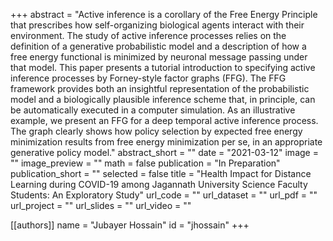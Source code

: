 +++
abstract = "Active inference is a corollary of the Free Energy Principle that prescribes how self-organizing biological agents interact with their environment. The study of active inference processes relies on the definition of a generative probabilistic model and a description of how a free energy functional is minimized by neuronal message passing under that model. This paper presents a tutorial introduction to specifying active inference processes by Forney-style factor graphs (FFG). The FFG framework provides both an insightful representation of the probabilistic model and a biologically plausible inference scheme that, in principle, can be automatically executed in a computer simulation. As an illustrative example, we present an FFG for a deep temporal active inference process. The graph clearly shows how policy selection by expected free energy minimization results from free energy minimization per se, in an appropriate generative policy model."
abstract_short = ""
date = "2021-03-12"
image = ""
image_preview = ""
math = false
publication = "In Preparation"
publication_short = ""
selected = false
title = "Health Impact for Distance Learning during COVID-19 among Jagannath University Science Faculty Students: An Exploratory Study"
url_code = ""
url_dataset = ""
url_pdf = ""
url_project = ""
url_slides = ""
url_video = ""

[[authors]]
    name = "Jubayer Hossain"
    id = "jhossain"
+++
